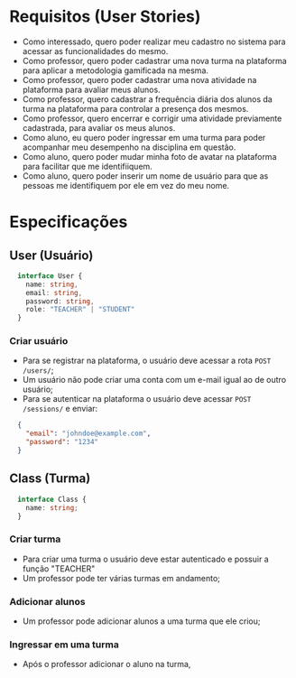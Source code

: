 
# Requisitos (User Stories)

- Como interessado, quero poder realizar meu cadastro no sistema para acessar as funcionalidades do mesmo.
- Como professor, quero poder cadastrar uma nova turma na plataforma para aplicar a metodologia gamificada na mesma.
- Como professor, quero poder cadastrar uma nova atividade na plataforma para avaliar meus alunos.
- Como professor, quero cadastrar a frequência diária dos alunos da turma na plataforma para controlar a presença dos mesmos.
- Como professor, quero encerrar e corrigir uma atividade previamente cadastrada, para avaliar os meus alunos.
- Como aluno, eu quero poder ingressar em uma turma para poder acompanhar meu desempenho na disciplina em questão.
- Como aluno, quero poder mudar minha foto de avatar na plataforma para facilitar que me identifiiquem.
- Como aluno, quero poder inserir um nome de usuário para que as pessoas me identifiquem por ele em vez do meu nome.

# Especificações

## User (Usuário)

```ts
  interface User {
    name: string,
    email: string,
    password: string,
    role: "TEACHER" | "STUDENT"
  }
```

### Criar usuário

- Para se registrar na plataforma, o usuário deve acessar a rota `POST /users/`;
- Um usuário não pode criar uma conta com um e-mail igual ao de outro usuário;
- Para se autenticar na plataforma o usuário deve acessar `POST /sessions/` e enviar:

```json
  {
    "email": "johndoe@example.com",
    "password": "1234"
  }
```

## Class (Turma)

```ts
  interface Class {
    name: string;
  }
```

### Criar turma

- Para criar uma turma o usuário deve estar autenticado e possuir a função "TEACHER"
- Um professor pode ter várias turmas em andamento;

### Adicionar alunos

- Um professor pode adicionar alunos a uma turma que ele criou;

### Ingressar em uma turma

- Após o professor adicionar o aluno na turma, 
